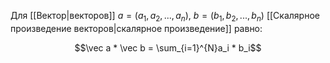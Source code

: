 
Для [[Вектор|векторов]] $a=(a_1​, a_2​, ..., a_n​)$, $b=(b_1​, b_2​, ..., b_n​)$ [[Скалярное произведение векторов|скалярное произведение]] равно:

$$\vec a * \vec b = \sum_{i=1}^{N}a_i * b_i$$


